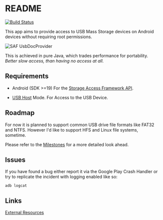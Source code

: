 # README

[![Build Status](https://travis-ci.org/alphadev-net/drive-mount.svg?branch=dev)](https://travis-ci.org/alphadev-net/drive-mount)

This app aims to provide access to USB Mass Storage devices on Android devices without requiring root permissions.

![SAF UsbDocProvider](https://cloud.githubusercontent.com/assets/1467318/5219580/0696d7ac-765a-11e4-9cfe-a53727d4323e.png)

This is achieved in pure Java, which trades performance for portability. *Better slow access, than having no access at all.*

## Requirements

- Android (SDK >=19)
  For the [Storage Access Framework API](https://developer.android.com/guide/topics/providers/document-provider.html).

- [USB Host](https://developer.android.com/guide/topics/connectivity/usb/host.html) Mode.
  For Access to the USB Device.

## Roadmap

For now it is planned to support common USB drive file formats like FAT32 and NTFS. However I'd like to support HFS and Linux file systems, sometime.

Please refer to the [Milestones](https://github.com/alphaDev-net/drive-mount/milestones) for a more detailed look ahead.

## Issues

If you have found a bug either report it via the Google Play Crash Handler or try to replicate the incident with logging enabled like so:

```
adb logcat
```

## Links

[External Resources](https://github.com/alphaDev-net/drive-mount/wiki/External-Resources)
